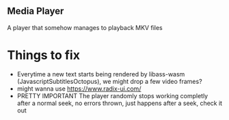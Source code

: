 ## Media Player

A player that somehow manages to playback MKV files

# Things to fix
- Everytime a new text starts being rendered by libass-wasm (JavascriptSubtitlesOctopus), we might drop a few video frames?
- might wanna use https://www.radix-ui.com/
- PRETTY IMPORTANT The player randomly stops working completly after a normal seek, no errors thrown, just happens after a seek, check it out

